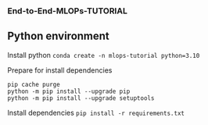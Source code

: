 ### End-to-End-MLOPs-TUTORIAL

## Python environment

Install python
`conda create -n mlops-tutorial python=3.10`

Prepare for install dependencies
```
pip cache purge
python -m pip install --upgrade pip
python -m pip install --upgrade setuptools
```

Install dependencies
`pip install -r requirements.txt`